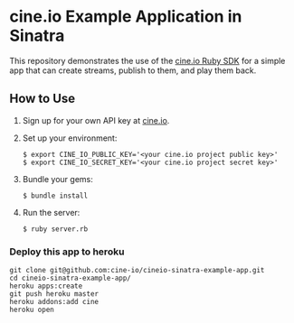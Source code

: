 # cine.io Example Application in Sinatra

This repository demonstrates the use of the [cine.io Ruby SDK][cineio-ruby] for a simple app that can create streams, publish to them, and play them back.

## How to Use

1. Sign up for your own API key at [cine.io][cineio].
2. Set up your environment:

      ```term
      $ export CINE_IO_PUBLIC_KEY='<your cine.io project public key>'
      $ export CINE_IO_SECRET_KEY='<your cine.io project secret key>'
      ```

3. Bundle your gems:

      ```term
      $ bundle install
      ```

4. Run the server:

      ```term
      $ ruby server.rb
      ```

<!-- external links -->
[cineio]:https://www.cine.io/
[cineio-ruby]:https://github.com/cine-io/cineio-ruby

### Deploy this app to heroku

```term
git clone git@github.com:cine-io/cineio-sinatra-example-app.git
cd cineio-sinatra-example-app/
heroku apps:create
git push heroku master
heroku addons:add cine
heroku open
```

